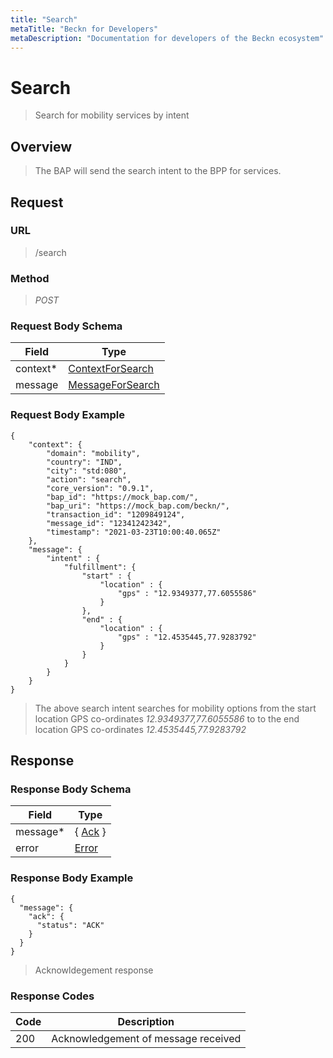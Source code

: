 ```yaml
---
title: "Search"
metaTitle: "Beckn for Developers"
metaDescription: "Documentation for developers of the Beckn ecosystem"
---
```


Search
===================

>   Search for mobility services by intent

Overview
--------

>   The BAP will send the search intent to the BPP for services. 

Request
-------

### URL

>   /search

### Method

>  *POST*

### Request Body Schema

|**Field**|**Type**|
|---------|--------|
|context*|[ContextForSearch](/Mobility/Schema%20Reference/contextforsearch)|
|message|  [MessageForSearch](/Mobility/Schema%20Reference/messageforsearch) |

### Request Body Example

```
{
    "context": {
        "domain": "mobility",
        "country": "IND",
        "city": "std:080",
        "action": "search",
        "core_version": "0.9.1",
        "bap_id": "https://mock_bap.com/",
        "bap_uri": "https://mock_bap.com/beckn/",
        "transaction_id": "1209849124",
        "message_id": "12341242342",
        "timestamp": "2021-03-23T10:00:40.065Z"
    },
    "message": {
        "intent" : {
            "fulfillment": {
                "start" : {
                    "location" : {
                        "gps" : "12.9349377,77.6055586"
                    }
                },
                "end" : {
                    "location" : {
                        "gps" : "12.4535445,77.9283792"
                    }
                }
            }
        }
    }
}
```

>   The above search intent searches for mobility options from the start location GPS co-ordinates *12.9349377,77.6055586* to to the end location GPS co-ordinates *12.4535445,77.9283792*

Response
--------

### Response Body Schema

|**Field**|**Type**|
|---------|--------|
|message*|{ [Ack](/Mobility/Schema%20Reference/ack) }|
|error| [Error](/Mobility/Schema%20Reference/error) |

### Response Body Example

```
{
  "message": {
    "ack": {
      "status": "ACK"
    }
  }
}
```

> Acknowldegement response

### Response Codes

| **Code**       | **Description** |
|----------------|-----------------|
| 200 | Acknowledgement of message received   |